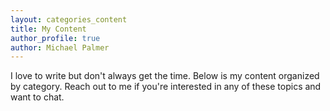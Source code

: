 ```yaml
---
layout: categories_content
title: My Content
author_profile: true
author: Michael Palmer
---
```


I love to write but don't always get the time. Below is my content organized by category. Reach out to me if you're interested in any of these topics and want to chat.